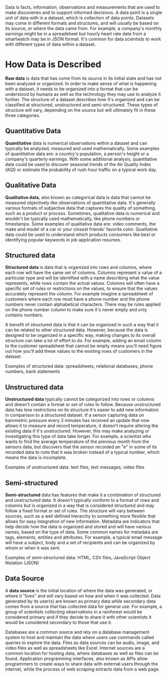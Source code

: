 Data is facts, information, observations and measurements that are used to make discoveries and to support informed decisions. A data point is a single unit
of data with in a dataset, which is collection of data points. Datasets may come in different formats and structures, and will usually be based on its source,
or where the data came from. For example, a company's monthly earnings might be in a spreadsheet but hourly heart rate data from a smartwatch may be in JSON format.
It's common for data scientists to work with different types of data within a dataset.

# How Data is Described
**Raw data** is data that has come from its source in its initial state and has not been analyzed or organized. In order to make sense of what is happening with a dataset,
it needs to be organized into a format that can be understood by humans as well as the technology they may use to analyze it further. The structure of a dataset describes
how it's organized and can be classified at structured, unstructured and semi-structured. These types of structure will vary, depending on the source but will ultimately fit
in these three categories.

## **Quantitative Data**
**Quantitative** data is numerical observations within a dataset and can typically be analyzed, measured and used mathematically. Some examples of quantitative data are: a country's population,
a person's height or a company's quarterly earnings. With some additional analysis, quantitative data could be used to discover seasonal trends of the Air Quality Index (AQI) or estimate the 
probability of rush hour traffic on a typical work day.

## **Qualitative Data**
**Qualitative data**, also known as categorical data is data that cannot be measured objectively like observations of quantitative data. It's generally various formats of subjective data that captures
the quality of something, such as a product or process. Sometimes, qualitative data is numerical and wouldn't be typically used mathematically, like phone numbers or timestamps. Some examples of 
qualitative data are: video comments, the make and model of a car or your closest friends' favorite color. Qualitative data could be used to understand which products consumers like best or identifying 
popular keywords in job application resumes.

## **Structured data**
**Structured data** is data that is organized into rows and columns, where each row will have the same set of columns. Columns represent a value of a particular type and will be identified with a name
describing what the value represents, while rows contain the actual values. Columns will often have a specific set of rules or restrictions on the values, to ensure that the values accurately represent
the column. For example imagine a spreadsheet of customers where each row must have a phone number and the phone numbers never contain alphabetical characters. There may be rules applied on the phone number
column to make sure it's never empty and only contains numbers.

A benefit of structured data is that it can be organized in such a way that it can be related to other structured data. However, because the data is designed to be organized in a specific way, making changes
to its overall structure can take a lot of effort to do. For example, adding an email column to the customer spreadsheet that cannot be empty means you'll need figure out how you'll add these values to the
existing rows of customers in the dataset.

Examples of structured data: spreadsheets, relational databases, phone numbers, bank statements

## **Unstructured data**
**Unstructured data** typically cannot be categorized into rows or columns and doesn't contain a format or set of rules to follow. Because unstructured data has less restrictions on its structure it's easier to
add new information in comparison to a structured dataset. If a sensor capturing data on barometric pressure every 2 minutes has received an update that now allows it to measure and record temperature,
it doesn't require altering the existing data if it's unstructured. However, this may make analyzing or investigating this type of data take longer. For example, a scientist who wants to find the average
temperature of the previous month from the sensors data, but discovers that the sensor recorded an "e" in some of its recorded data to note that it was broken instead of a typical number, which means the data is incomplete.

Examples of unstructured data: text files, text messages, video files

## **Semi-structured**
**Semi-structured** data has features that make it a combination of structured and unstructured data. It doesn't typically conform to a format of rows and columns but is organized in a way that is considered structured
and may follow a fixed format or set of rules. The structure will vary between sources, such as a well defined hierarchy to something more flexible that allows for easy integration of new information. Metadata are 
indicators that help decide how the data is organized and stored and will have various names, based on the type of data. Some common names for metadata are tags, elements, entities and attributes. For example, a 
typical email message will have a subject, body and a set of recipients and can be organized by whom or when it was sent.

Examples of semi-structured data: HTML, CSV files, JavaScript Object Notation (JSON)


## **Data Source**
A **data source** is the initial location of where the data was generated, or where it "lives" and will vary based on how and when it was collected. Data generated by its user(s) are known as primary data while secondary
data comes from a source that has collected data for general use. For example, a group of scientists collecting observations in a rainforest would be considered primary and if they decide to share it with other 
scientists it would be considered secondary to those that use it.

Databases are a common source and rely on a database management system to host and maintain the data where users use commands called queries to explore the data. Files as data sources can be audio, image, and video
files as well as spreadsheets like Excel. Internet sources are a common location for hosting data, where databases as well as files can be found. Application programming interfaces, also known as APIs allow 
programmers to create ways to share data with external users through the internet, while the process of web scraping extracts data from a web page.